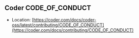 ## Coder CODE_OF_CONDUCT
- Location: [https://coder.com/docs/coder-oss/latest/contributing/CODE_OF_CONDUCT](https://coder.com/docs/contributing/CODE_OF_CONDUCT)
